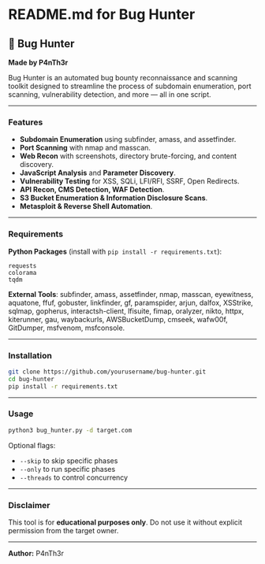 # README.md for Bug Hunter

## 🐾 Bug Hunter
**Made by P4nTh3r**

Bug Hunter is an automated bug bounty reconnaissance and scanning toolkit designed to streamline the process of subdomain enumeration, port scanning, vulnerability detection, and more — all in one script.

---

### Features
- **Subdomain Enumeration** using subfinder, amass, and assetfinder.
- **Port Scanning** with nmap and masscan.
- **Web Recon** with screenshots, directory brute-forcing, and content discovery.
- **JavaScript Analysis** and **Parameter Discovery**.
- **Vulnerability Testing** for XSS, SQLi, LFI/RFI, SSRF, Open Redirects.
- **API Recon, CMS Detection, WAF Detection**.
- **S3 Bucket Enumeration & Information Disclosure Scans**.
- **Metasploit & Reverse Shell Automation**.

---

### Requirements
**Python Packages** (install with `pip install -r requirements.txt`):
```
requests
colorama
tqdm
```

**External Tools**:
subfinder, amass, assetfinder, nmap, masscan, eyewitness, aquatone, ffuf, gobuster, linkfinder, gf, paramspider, arjun, dalfox, XSStrike, sqlmap, gopherus, interactsh-client, lfisuite, fimap, oralyzer, nikto, httpx, kiterunner, gau, waybackurls, AWSBucketDump, cmseek, wafw00f, GitDumper, msfvenom, msfconsole.

---

### Installation
```bash
git clone https://github.com/yourusername/bug-hunter.git
cd bug-hunter
pip install -r requirements.txt
```

---

### Usage
```bash
python3 bug_hunter.py -d target.com
```
Optional flags:
- `--skip` to skip specific phases
- `--only` to run specific phases
- `--threads` to control concurrency

---

### Disclaimer
This tool is for **educational purposes only**. Do not use it without explicit permission from the target owner.

---

**Author:** P4nTh3r
